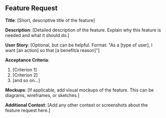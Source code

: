 ## Feature Request

**Title**: [Short, descriptive title of the feature]

**Description**: [Detailed description of the feature. Explain why this feature is needed and what it should do.]

**User Story**: [Optional, but can be helpful. Format: "As a [type of user], I want [an action] so that [a benefit/a reason]"]

**Acceptance Criteria**: 
1. [Criterion 1]
2. [Criterion 2]
3. [and so on...]

**Mockups**: [If applicable, add visual mockups of the feature. This can be diagrams, wireframes, or sketches.]

**Additional Context**: [Add any other context or screenshots about the feature request here.]
